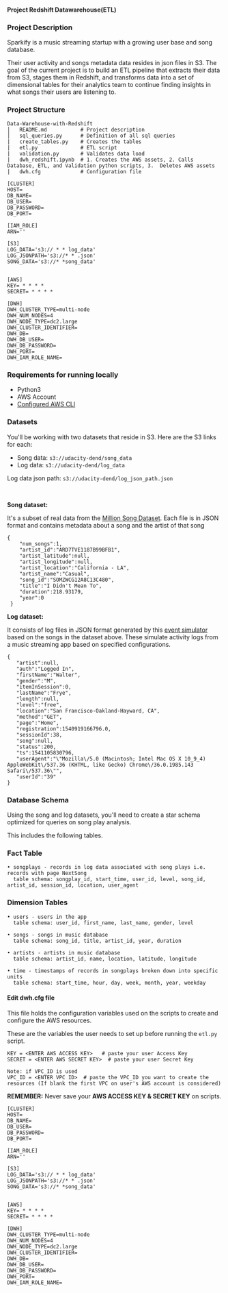 #### Project Redshift Datawarehouse(ETL)

### Project Description

Sparkify is a music streaming startup with a growing user base and song database.

Their user activity and songs metadata data resides in json files in S3. The goal of the current project is to build an ETL pipeline that extracts their data from S3, stages them in Redshift, and transforms data into a set of dimensional tables for their analytics team to continue finding insights in what songs their users are listening to.


### Project Structure
```
Data-Warehouse-with-Redshift
│   README.md           # Project description
│   sql_queries.py      # Definition of all sql queries
|   create_tables.py    # Creates the tables
|   etl.py              # ETL script
|   validation.py       # Validates data load
|   dwh_redshift.ipynb  # 1. Creates the AWS assets, 2. Calls Database, ETL, and Validation python scripts, 3.  Deletes AWS assets
|   dwh.cfg             # Configuration file
```


```
[CLUSTER]
HOST=
DB_NAME=
DB_USER=
DB_PASSWORD=
DB_PORT=

[IAM_ROLE]
ARN=''

[S3]
LOG_DATA='s3:// * * log_data'
LOG_JSONPATH='s3://* * .json'
SONG_DATA='s3://* *song_data'


[AWS]
KEY= * * * *
SECRET= * * * *

[DWH]
DWH_CLUSTER_TYPE=multi-node
DWH_NUM_NODES=4
DWH_NODE_TYPE=dc2.large
DWH_CLUSTER_IDENTIFIER=
DWH_DB=
DWH_DB_USER=
DWH_DB_PASSWORD=
DWH_PORT=
DWH_IAM_ROLE_NAME=
```

### Requirements for running locally
- Python3
- AWS Account
- [Configured AWS CLI](https://docs.aws.amazon.com/cli/latest/userguide/cli-configure-quickstart.html)

### Datasets

You'll be working with two datasets that reside in S3. Here are the S3 links for each:

- Song data: `s3://udacity-dend/song_data`
- Log data: `s3://udacity-dend/log_data`

Log data json path: `s3://udacity-dend/log_json_path.json`

<br />

**Song dataset:**

It's a subset of real data from the [Million Song Dataset](https://labrosa.ee.columbia.edu/millionsong/).
Each file is in JSON format and contains metadata about a song and the artist of that song
```
{
    "num_songs":1,
    "artist_id":"ARD7TVE1187B99BFB1",
    "artist_latitude":null,
    "artist_longitude":null,
    "artist_location":"California - LA",
    "artist_name":"Casual",
    "song_id":"SOMZWCG12A8C13C480",
    "title":"I Didn't Mean To",
    "duration":218.93179,
    "year":0
 }
```

**Log dataset:**

It consists of log files in JSON format generated by this [event simulator](https://github.com/Interana/eventsim) based on the songs in the dataset above.
These simulate activity logs from a music streaming app based on specified configurations.
```
{
   "artist":null,
   "auth":"Logged In",
   "firstName":"Walter",
   "gender":"M",
   "itemInSession":0,
   "lastName":"Frye",
   "length":null,
   "level":"free",
   "location":"San Francisco-Oakland-Hayward, CA",
   "method":"GET",
   "page":"Home",
   "registration":1540919166796.0,
   "sessionId":38,
   "song":null,
   "status":200,
   "ts":1541105830796,
   "userAgent":"\"Mozilla\/5.0 (Macintosh; Intel Mac OS X 10_9_4) AppleWebKit\/537.36 (KHTML, like Gecko) Chrome\/36.0.1985.143 Safari\/537.36\"",
   "userId":"39"
}
```
### Database Schema

Using the song and log datasets, you'll need to create a star schema optimized for queries on song play analysis.

This includes the following tables.

### Fact Table
```
• songplays - records in log data associated with song plays i.e. records with page NextSong
  table schema: songplay_id, start_time, user_id, level, song_id, artist_id, session_id, location, user_agent
```
### Dimension Tables
```
• users - users in the app
  table schema: user_id, first_name, last_name, gender, level

• songs - songs in music database
  table schema: song_id, title, artist_id, year, duration

• artists - artists in music database
  table schema: artist_id, name, location, latitude, longitude

• time - timestamps of records in songplays broken down into specific units
  table schema: start_time, hour, day, week, month, year, weekday
```

#### Edit dwh.cfg file

This file holds the configuration variables used on the scripts to create and configure the AWS resources.

These are the variables the user needs to set up before running the `etl.py` script.

```
KEY = <ENTER AWS ACCESS KEY>   # paste your user Access Key
SECRET = <ENTER AWS SECRET KEY>  # paste your user Secret Key

Note: if VPC_ID is used
VPC_ID = <ENTER VPC ID>  # paste the VPC_ID you want to create the resources (If blank the first VPC on user's AWS account is considered)
```
<b>REMEMBER:</b> Never save your <b>AWS ACCESS KEY & SECRET KEY</b> on scripts.

```
[CLUSTER]
HOST=
DB_NAME=
DB_USER=
DB_PASSWORD=
DB_PORT=

[IAM_ROLE]
ARN=''

[S3]
LOG_DATA='s3:// * * log_data'
LOG_JSONPATH='s3://* * .json'
SONG_DATA='s3://* *song_data'


[AWS]
KEY= * * * *
SECRET= * * * *

[DWH]
DWH_CLUSTER_TYPE=multi-node
DWH_NUM_NODES=4
DWH_NODE_TYPE=dc2.large
DWH_CLUSTER_IDENTIFIER=
DWH_DB=
DWH_DB_USER=
DWH_DB_PASSWORD=
DWH_PORT=
DWH_IAM_ROLE_NAME=
```
